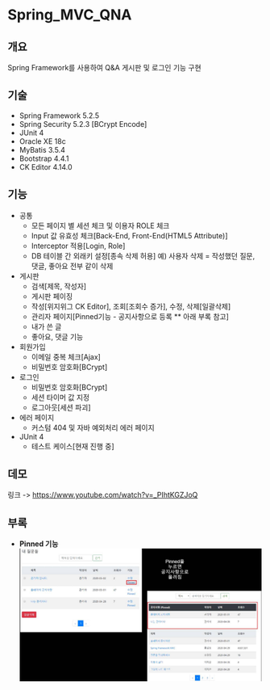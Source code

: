 # Spring_MVC_QNA


## 개요
Spring Framework를 사용하여 Q&A 게시판 및 로그인 기능 구현

## 기술
* Spring Framework 5.2.5
* Spring Security 5.2.3 [BCrypt Encode]
* JUnit 4
* Oracle XE 18c
* MyBatis 3.5.4
* Bootstrap 4.4.1
* CK Editor 4.14.0

## 기능
* 공통
    * 모든 페이지 별 세션 체크 및 이용자 ROLE 체크
    * Input 값 유효성 체크[Back-End, Front-End(HTML5 Attribute)]
    * Interceptor 적용[Login, Role]
    * DB 테이블 간 외래키 설정[종속 삭제 허용] 예) 사용자 삭제 = 작성했던 질문, 댓글, 좋아요 전부 같이 삭제
* 게시판
    * 검색[제목, 작성자]
    * 게시판 페이징
    * 작성[위지위그 CK Editor], 조회[조회수 증가], 수정, 삭제[일괄삭제]
    * 관리자 페이지[Pinned기능 - 공지사항으로 등록 ** 아래 부록 참고]
    * 내가 쓴 글
    * 좋아요, 댓글 기능
* 회원가입
    * 이메일 중복 체크[Ajax]
    * 비밀번호 암호화[BCrypt]
* 로그인
    * 비밀번호 암호화[BCrypt]
    * 세션 타이머 값 지정
    * 로그아웃[세션 파괴]
* 에러 페이지
    * 커스텀 404 및 자바 예외처리 에러 페이지
* JUnit 4
    * 테스트 케이스[현재 진행 중]
    
## 데모
링크 -> https://www.youtube.com/watch?v=_PIhtKGZJoQ
    
## 부록
* **Pinned 기능**
![설명](media/pinned.jpg)
